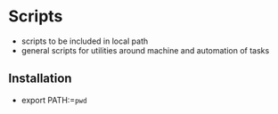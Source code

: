 Scripts
=====================

* scripts to be included in local path
* general scripts for utilities around machine and automation of tasks 

Installation
------------

* export PATH:=`pwd` 





